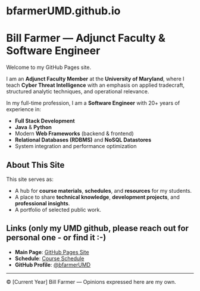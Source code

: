 # bfarmerUMD.github.io
# Bill Farmer — Adjunct Faculty & Software Engineer

Welcome to my GitHub Pages site.

I am an **Adjunct Faculty Member** at the **University of Maryland**, where I teach **Cyber Threat Intelligence** with an emphasis on applied tradecraft, structured analytic techniques, and operational relevance.

In my full-time profession, I am a **Software Engineer** with 20+ years of experience in:

- **Full Stack Development**
- **Java** & **Python**
- Modern **Web Frameworks** (backend & frontend)
- **Relational Databases (RDBMS)** and **NoSQL Datastores**
- System integration and performance optimization

## About This Site
This site serves as:
- A hub for **course materials**, **schedules**, and **resources** for my students.
- A place to share **technical knowledge**, **development projects**, and **professional insights**.
- A portfolio of selected public work.

## Links (only my UMD github, please reach out for personal one - or find it :-) 
- **Main Page**: [GitHub Pages Site](https://bfarmerUMD.github.io)
- **Schedule**: [Course Schedule](https://bfarmerUMD.github.io/schedule.html)
- **GitHub Profile**: [@bfarmerUMD](https://github.com/bfarmerUMD)

---

© [Current Year] Bill Farmer — Opinions expressed here are my own.
